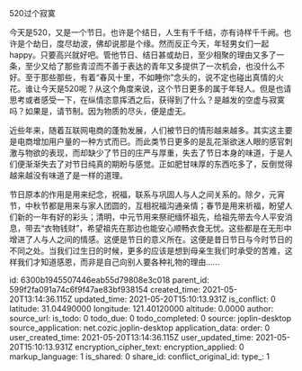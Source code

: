 520过个寂寞

今天是520，又是一个节日。也许是个结日，人生有千千结，亦有诗样千千阙。也许是个劫日，度尽劫波，佛却说那是个缘。然而反正今天，年轻男女们一起happy。只要高兴就好吧。管他节日、结日甚或劫日，至少相聚的理由又多了一条，至少又给了那些青涩而不善于表达的青年又多提供了一次机会，也没什么不好。至于那些那些，有着“春风十里，不如睡你”念头的，说不定也碰出真情的火花。谁让今天是520呢？从这个角度来说，这个节日更多的属于年轻人。但是也请思考或者感受一下，在纵情恣意挥洒之后，获得到了什么？是越发的空虚与寂寞吗？如果是，请节制。因为物质的尽头，便是虚无。

近些年来，随着互联网电商的蓬勃发展，人们被节日的情形越来越多。其实这主要是电商增加用户量的一种方式而已。而此类节日更多的是乱花渐欲迷人眼的感官刺激与物欲的表现，而却缺少了节日的庄严与厚重，失去了节日本身的味道，于是人们便渐渐失去了对节日纯真的期盼与感觉。正如肥甘味厚的东西吃多了，反倒觉得越来越没有味道了是一样的道理。

节日原本的作用是用来纪念，祝福，联系与巩固人与人之间关系的。除夕，元宵节，中秋节都是用来与家人团圆的，互相祝福沟通亲情；春节是用来祈福，盼望人们新的一年有好的彩头；清明，中元节用来祭祀缅怀祖先，给祖先带去今人平安消息，带去“衣物钱财”，希望祖先在那边也能安心顺畅衣食无忧。这些都是在无形中增进了人与人之间的情感。这便是节日的意义所在。这便是昔日节日与今时节日的不同之处。当我们过生日的时候，更多的应该是想到母亲生我们时承受的苦难，这样我们才知道感恩，而非是自己向别人要各种礼物的理由……











id: 6300b1945507446eab55d79808e3c018
parent_id: 599f2fa091a74c6f9f47ae83bf938154
created_time: 2021-05-20T13:14:36.115Z
updated_time: 2021-05-20T15:10:13.931Z
is_conflict: 0
latitude: 31.04490000
longitude: 121.40120000
altitude: 0.0000
author: 
source_url: 
is_todo: 0
todo_due: 0
todo_completed: 0
source: joplin-desktop
source_application: net.cozic.joplin-desktop
application_data: 
order: 0
user_created_time: 2021-05-20T13:14:36.115Z
user_updated_time: 2021-05-20T15:10:13.931Z
encryption_cipher_text: 
encryption_applied: 0
markup_language: 1
is_shared: 0
share_id: 
conflict_original_id: 
type_: 1